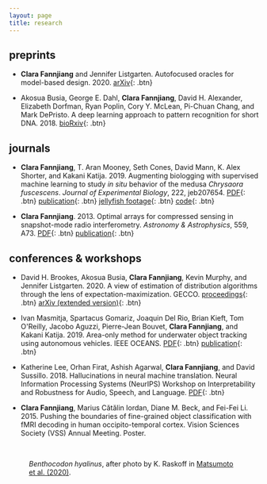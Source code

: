 ```yaml
---
layout: page
title: research
---
```


## preprints

- **Clara Fannjiang** and Jennifer Listgarten. Autofocused oracles for model-based design. 2020. [arXiv](https://arxiv.org/abs/2006.08052){: .btn}

- Akosua Busia, George E. Dahl, **Clara Fannjiang**, David H. Alexander, Elizabeth Dorfman, Ryan Poplin, Cory Y. McLean, Pi-Chuan Chang, and Mark DePristo. A deep learning approach to pattern recognition for short DNA. 2018. [bioRxiv](https://www.biorxiv.org/content/early/2018/06/22/353474){: .btn}

## journals

- **Clara Fannjiang**, T. Aran Mooney, Seth Cones, David Mann, K. Alex Shorter, and Kakani Katija. 2019. Augmenting biologging with supervised machine learning to study *in situ* behavior of the medusa *Chrysaora fuscescens*. *Journal of Experimental Biology*, 222, jeb207654. [PDF](/research/jeb_2019_wsi.pdf){: .btn} [publication](https://jeb.biologists.org/content/222/16/jeb207654){: .btn} [jellyfish footage](http://movie.biologists.com/video/10.1242/jeb.207654/video-1){: .btn} [code](https://bitbucket.org/mbari/jellymove/src/master/){: .btn}

- **Clara Fannjiang**. 2013. Optimal arrays for compressed sensing in snapshot-mode radio interferometry. *Astronomy & Astrophysics*, 559, A73. [PDF](/research/aa_2013.pdf){: .btn} [publication](https://www.aanda.org/articles/aa/full_html/2013/11/aa21079-13/aa21079-13.html){: .btn}

## conferences & workshops

- David H. Brookes, Akosua Busia, **Clara Fannjiang**, Kevin Murphy, and Jennifer Listgarten. 2020. A view of estimation of distribution algorithms through the lens of expectation-maximization. GECCO. [proceedings](https://dl.acm.org/doi/10.1145/3377929.3389938){: .btn} [arXiv (extended version)](https://arxiv.org/abs/1905.10474){: .btn}

- Ivan Masmitja, Spartacus Gomariz, Joaquin Del Rio, Brian Kieft, Tom O'Reilly, Jacobo Aguzzi, Pierre-Jean Bouvet, **Clara Fannjiang**, and Kakani Katija. 2019. Area-only method for underwater object tracking using autonomous vehicles. IEEE OCEANS. [PDF](/research/oceans_2019.pdf){: .btn} [publication](https://ieeexplore.ieee.org/document/8867277){: .btn}

- Katherine Lee, Orhan Firat, Ashish Agarwal, **Clara Fannjiang**, and David Sussillo. 2018. Hallucinations in neural machine translation. Neural Information Processing Systems (NeurIPS) Workshop on Interpretability and Robustness for Audio, Speech, and Language. [PDF](/research/neurips_irasl_2018.pdf){: .btn}

- **Clara Fannjiang**, Marius Cătălin Iordan, Diane M. Beck, and Fei-Fei Li. 2015. Pushing the boundaries of fine-grained object classification with fMRI decoding in human occipito-temporal cortex. Vision Sciences Society (VSS) Annual Meeting. Poster.

<br>

<figure class="align-center">
  <a href="#"><img src="{{ '/images/benthocodon_hyalinus_med.png' | absolute_url }}" alt=""></a>
  <figcaption><em>Benthocodon hyalinus</em>, after photo by K. Raskoff in <a href="https://www.frontiersin.org/articles/10.3389/fmars.2019.00798/full">Matsumoto et al. (2020)</a>.</figcaption>
</figure> 

